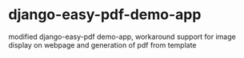 # django-easy-pdf-demo-app
modified django-easy-pdf demo-app, workaround support for image display on webpage and generation of pdf from template
